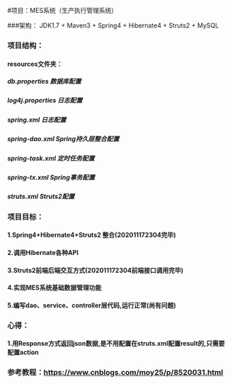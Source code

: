 #项目：MES系统（生产执行管理系统）

###架构： JDK1.7 + Maven3 + Spring4 + Hibernate4 + Struts2 + MySQL


### 项目结构：
#### resources文件夹：
##### db.properties 数据库配置
##### log4j.properties 日志配置
##### spring.xml 日志配置
##### spring-dao.xml Spring持久层整合配置
##### spring-task.xml 定时任务配置
##### spring-tx.xml Spring事务配置
##### struts.xml Struts2配置


### 项目目标：
#### 1.Spring4+Hibernate4+Struts2 整合(202011172304完毕)
#### 2.调用Hibernate各种API
#### 3.Struts2前端后端交互方式(202011172304前端接口调用完毕)
#### 4.实现MES系统基础数据管理功能
#### 5.编写dao、service、controller层代码,运行正常(尚有问题)

### 心得：
#### 1.用Response方式返回json数据,是不用配置在struts.xml配置result的,只需要配置action

### 参考教程：https://www.cnblogs.com/moy25/p/8520031.html